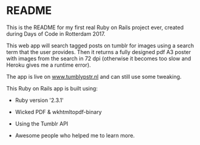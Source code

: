 # README

This is the README for my first real Ruby on Rails project ever, created during Days of Code in Rotterdam 2017.

This web app will search tagged posts on tumblr for images using a search term that the user provides. Then it returns a fully designed pdf A3 poster with images from the search in 72 dpi (otherwise it becomes too slow and Heroku gives me a runtime error).

The app is live on www.tumblypstr.nl and can still use some tweaking. 

This Ruby on Rails app is built using:

* Ruby version '2.3.1'

* Wicked PDF & wkhtmltopdf-binary

* Using the Tumblr API

* Awesome people who helped me to learn more.
